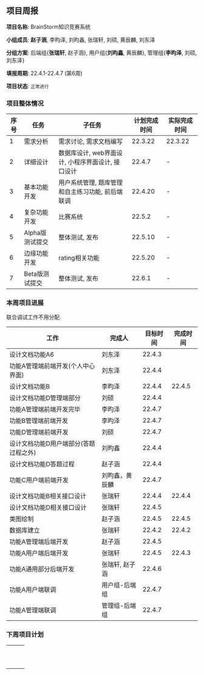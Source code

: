 ## 项目周报

**项目名称**: BrainStorm知识竞赛系统

**小组成员**: **赵子涵**, 李昀泽, 刘昀鑫, 张瑞轩, 刘硕, 黄辰麟, 刘东泽

**分组方案**: 后端组{**张瑞轩**, 赵子涵}, 用户组{**刘昀鑫**, 黄辰麟}, 管理组{**李昀泽**, 刘硕, 刘东泽}

**填报周期**: 22.4.1-22.4.7 (第6周)

**项目状态**: `正常进行`

### 项目整体情况

| 序号 | 任务            | 子任务                                            | 计划完成时间 | 实际完成时间 |
| ---- | --------------- | ------------------------------------------------- | ------------ | ------------ |
| 1    | 需求分析        | 需求讨论, 需求文档编写                            | 22.3.22      | 22.3.22      |
| 2    | 详细设计        | 数据库设计, web界面设计, 小程序界面设计, 接口设计 | 22.4.7       | -            |
| 3    | 基本功能开发    | 用户系统管理, 题库管理和自主练习功能, 前后端联调  | 22.4.20      | -            |
| 4    | 复杂功能开发    | 比赛系统                                          | 22.5.2       | -            |
| 5    | Alpha版测试提交 | 整体测试, 发布                                    | 22.5.10      | -            |
| 6    | 边缘功能开发    | rating相关功能                                    | 22.5.20      | -            |
| 7    | Beta版测试提交  | 整体测试, 发布                                    | 22.6.1       | -            |

### 本周项目进展

联合调试工作不用分配.

| 工作                                  | 完成人        | 目标时间 | 完成时间 |
| ------------------------------------- | ------------- | -------- | -------- |
| 设计文档功能A6                        | 刘东泽        | 22.4.3   |          |
| 功能A管理端前端开发(个人中心界面)     | 刘东泽        | 22.4.4   |          |
| 设计文档功能B                         | 李昀泽        | 22.4.4   | 22.4.5 |
| 设计文档功能D管理端部分               | 刘硕        | 22.4.4   |          |
| 功能A管理端前端开发完毕               | 李昀泽        | 22.4.7   |          |
| 功能B管理端前端开发     | 李昀泽       | 22.4.7   |          |
| 功能D管理端前端开发     | 刘硕       | 22.4.7   |          |
| 设计文档功能D用户端部分(答题过程之外) | 刘昀鑫     | 22.4.4   |          |
| 设计文档功能D答题过程                 | 赵子涵        | 22.4.4   |          |
| 功能C用户端前端开发                   | 刘昀鑫，黄辰麟 | 22.4.7   |          |
| 设计文档功能B相关接口设计             | 张瑞轩         | 22.4.4   |  22.4.4  |
| 设计文档功能D相关接口设计             | 张瑞轩         | 22.4.5  |          |
| 类图绘制                              | 赵子涵         | 22.4.5   | 22.4.5 |
| 数据库建立                            | 张瑞轩         | 22.4.2   | 22.4.2 |
| 功能A管理端后端开发 | 赵子涵 | 22.4.5 | |
| 功能A用户端后端开发 | 张瑞轩 | 22.4.5 | 22.4.3 |
| 功能A通用部分后端开发 | 张瑞轩, 赵子涵 | 22.4.6 |  |
| 功能A用户端联调 | 用户组-后端组 | 22.4.7 | |
| 功能A管理端联调 | 管理组-后端组 | 22.4.7 | |

### 下周项目计划

|      |      |      |
| ---- | ---- | ---- |
|      |      |      |
|      |      |      |
|      |      |      |
|      |      |      |
|      |      |      |
|      |      |      |
|      |      |      |
|      |      |      |
|      |      |      |
|      |      |      |

